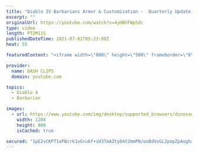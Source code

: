 ```yaml
---
title: "Diablo IV Barbarians Armor & Customization -  Quarterly Update June 2021"
excerpt: ""
originalUrl: https://youtube.com/watch?v=4yHBhFWp5dc
type: video
length: PT2M11S
publishedDateTime: 2021-07-01T05:23:08Z
heat: 55

featuredContent: "<iframe width=\"800\" height=\"500\" frameborder=\"0\" src=\"https://www.youtube.com/embed/4yHBhFWp5dc\" allow=\"accelerometer; autoplay; encrypted-media; gyroscope; picture-in-picture\" allowfullscreen></iframe>"

provider:
  name: DASH CLIPS
  domain: youtube.com

topics:
  - Diablo 4
  - Barbarian

images:
  - url: https://www.youtube.com/img/desktop/supported_browsers/dinosaur.png
    width: 1200
    height: 800
    isCached: true

secured: "IpE2vCKPT1oPBcrk1vGru6f+iH3TmAZty04t2mmPN/ooBdVvGL2popZpAogha5bVbqTvI18zaRgqSQeUSbgwtPgNgSzVHn95LWN3qSGMxTszsiMpxPtnXKQ6tZLuF8B2RQl/MNpqhVE39dT0xfcRUpbgJYqvg40e6S9WX086S3PlJKGJgGMHT4ftODcpCUui5M2KW1lG/waV76mnaXDbYgAajwUZv9OmFysHsagqrt4m26xbaL/bq38JCnE8501kpyKxw0ggxxGFHKizuycGU32oac11eBstCM+OY0Lku9MVey9J8NCpee04XljGGduFyKJRG+ExLR6uhxsZ3eNjrQq3z3jK1RrdBSUOBx+x32L3odNQ0LIyCF1/DmhzKCT3XRMepOyBnJjLqObM0RsddMeiCpl0Nu337GYUg3EQb78=;NK18fX9xfniJ/dId70TL9g=="
---
```


